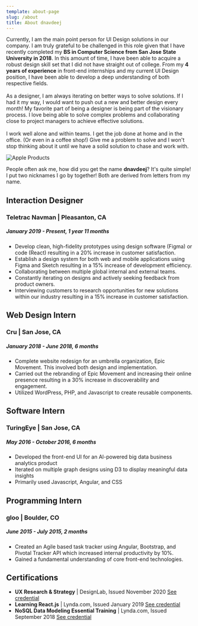 ```yaml
---
template: about-page
slug: /about
title: About dnavdeej
---
```

Currently, I am the main point person for UI Design solutions in our company. I am truly grateful to be challenged in this role given that I have recently completed my **BS in Computer Science from San Jose State University in 2018**. In this amount of time, I have been able to acquire a robust design skill set that I did not have straight out of college. From my **4 years of experience** in front-end internships and my current UI Design position, I have been able to develop a deep understanding of both respective fields.\
\
As a designer, I am always iterating on better ways to solve solutions. If I had it my way, I would want to push out a new and better design every month! My favorite part of being a designer is being part of the visionary process. I love being able to solve complex problems and collaborating close to project managers to achieve effective solutions.\
\
I work well alone and within teams. I get the job done at home and in the office. (Or even in a coffee shop!) Give me a problem to solve and I won't stop thinking about it until we have a solid solution to chase and work with.

![Apple Products](/assets/resumeplasticassets.png " ")

People often ask me, how did you get the name **dnavdeej**? It's quite simple! I put two nicknames I go by together! Both are derived from letters from my name.

## Interaction Designer

### Teletrac Navman | Pleasanton, CA

##### January 2019 - Present, 1 year 11 months

* Develop clean, high-fidelity prototypes using design software (Figma) or code (React) resulting in a 20% increase in customer satisfaction.
* Establish a design system for both web and mobile applications using Figma and Sketch resulting in a 15% increase of development efficiency.
* Collaborating between multiple global internal and external teams.
* Constantly iterating on designs and actively seeking feedback from product owners.
* Interviewing customers to research opportunities for new solutions within our industry resulting in a 15% increase in customer satisfaction. 

## Web Design Intern

### Cru | San Jose, CA

##### January 2018 - June 2018, 6 months

* Complete website redesign for an umbrella organization, Epic Movement. This involved both design and implementation.
* Carried out the rebranding of Epic Movement and increasing their online presence resulting in a 30% increase in discoverability and engagement.
* Utilized WordPress, PHP, and Javascript to create reusable components.

## Software Intern

### TuringEye | San Jose, CA

##### May 2016 - October 2016, 6 months

* Developed the front-end UI for an AI-powered big data business analytics product
* Iterated on multiple graph designs using D3 to display meaningful data insights
* Primarily used Javascript, Angular, and CSS

## Programming Intern

### gloo | Boulder, CO

##### June 2015 - July 2015, 2 months

* Created an Agile based task tracker using Angular, Bootstrap, and Pivotal Tracker API which increased internal productivity by 10%.
* Gained a fundamental understanding of core front-end technologies.

## Certifications

* **UX Research & Strategy** | DesignLab, Issued November 2020 [See credential](https://trydesignlab.com/certificates/ux-research-strategy/dnavdeej/)
* **Learning React.js** | Lynda.com, Issued January 2019 [See credential](http://www.lynda.com/React-js-tutorials/Learning-React-js/800214-2.html)
* **NoSQL Data Modeling Essential Training** | Lynda.com, Issued September 2018 [See credential](http://www.lynda.com/NoSQL-tutorials/NoSQL-Data-Modeling-Essential-Training/667381-2.html)
